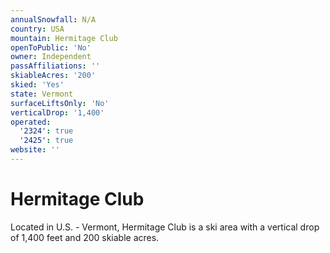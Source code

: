 ```yaml
---
annualSnowfall: N/A
country: USA
mountain: Hermitage Club
openToPublic: 'No'
owner: Independent
passAffiliations: ''
skiableAcres: '200'
skied: 'Yes'
state: Vermont
surfaceLiftsOnly: 'No'
verticalDrop: '1,400'
operated:
  '2324': true
  '2425': true
website: ''
---
```



# Hermitage Club

Located in U.S. - Vermont, Hermitage Club is a ski area with a vertical drop of 1,400 feet and 200 skiable acres.

